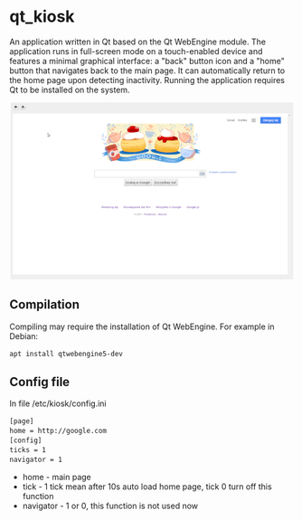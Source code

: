 # qt_kiosk
An application written in Qt based on the Qt WebEngine module.
The application runs in full-screen mode on a touch-enabled device and features a minimal graphical interface: a "back" button icon and a "home" button that navigates back to the main page. It can automatically return to the home page upon detecting inactivity. Running the application requires Qt to be installed on the system.

<p align="center">
 <img src="kiosk.png">
</p>

## Compilation
Compiling may require the installation of Qt WebEngine. For example in Debian:

````bash
apt install qtwebengine5-dev
````

## Config file
In file /etc/kiosk/config.ini

````bash
[page]
home = http://google.com
[config]
ticks = 1 
navigator = 1

````
 
- home - main page
- tick - 1 tick mean after 10s auto load home page, tick 0 turn off this function 
- navigator - 1 or 0, this function is not used now
